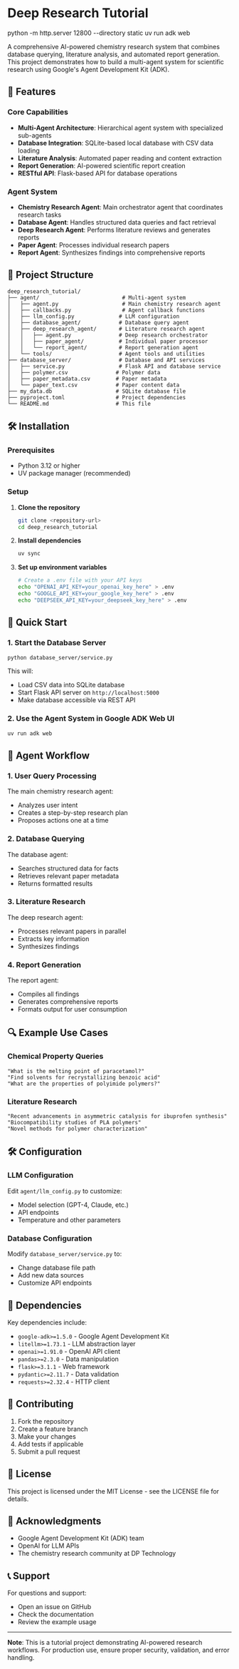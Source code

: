 # Deep Research Tutorial

python -m http.server 12800 --directory static
uv run adk web


A comprehensive AI-powered chemistry research system that combines database querying, literature analysis, and automated report generation. This project demonstrates how to build a multi-agent system for scientific research using Google's Agent Development Kit (ADK).

## 🚀 Features

### Core Capabilities
- **Multi-Agent Architecture**: Hierarchical agent system with specialized sub-agents
- **Database Integration**: SQLite-based local database with CSV data loading
- **Literature Analysis**: Automated paper reading and content extraction
- **Report Generation**: AI-powered scientific report creation
- **RESTful API**: Flask-based API for database operations

### Agent System
- **Chemistry Research Agent**: Main orchestrator agent that coordinates research tasks
- **Database Agent**: Handles structured data queries and fact retrieval
- **Deep Research Agent**: Performs literature reviews and generates reports
- **Paper Agent**: Processes individual research papers
- **Report Agent**: Synthesizes findings into comprehensive reports

## 📁 Project Structure

```
deep_research_tutorial/
├── agent/                          # Multi-agent system
│   ├── agent.py                    # Main chemistry research agent
│   ├── callbacks.py                # Agent callback functions
│   ├── llm_config.py              # LLM configuration
│   ├── database_agent/            # Database query agent
│   ├── deep_research_agent/       # Literature research agent
│   │   ├── agent.py               # Deep research orchestrator
│   │   ├── paper_agent/           # Individual paper processor
│   │   └── report_agent/          # Report generation agent
│   └── tools/                     # Agent tools and utilities
├── database_server/               # Database and API services
│   ├── service.py                 # Flask API and database service
│   ├── polymer.csv               # Polymer data
│   ├── paper_metadata.csv        # Paper metadata
│   └── paper_text.csv            # Paper content data
├── my_data.db                    # SQLite database file
├── pyproject.toml                # Project dependencies
└── README.md                     # This file
```

## 🛠️ Installation

### Prerequisites
- Python 3.12 or higher
- UV package manager (recommended)

### Setup

1. **Clone the repository**
   ```bash
   git clone <repository-url>
   cd deep_research_tutorial
   ```

2. **Install dependencies**
   ```bash
   uv sync
   ```

3. **Set up environment variables**
   ```bash
   # Create a .env file with your API keys
   echo "OPENAI_API_KEY=your_openai_key_here" > .env
   echo "GOOGLE_API_KEY=your_google_key_here" > .env
   echo "DEEPSEEK_API_KEY=your_deepseek_key_here" > .env
   ```

## 🚀 Quick Start

### 1. Start the Database Server

```bash
python database_server/service.py
```

This will:
- Load CSV data into SQLite database
- Start Flask API server on `http://localhost:5000`
- Make database accessible via REST API

### 2. Use the Agent System in Google ADK Web UI

```bash
uv run adk web
```

## 🤖 Agent Workflow

### 1. User Query Processing
The main chemistry research agent:
- Analyzes user intent
- Creates a step-by-step research plan
- Proposes actions one at a time

### 2. Database Querying
The database agent:
- Searches structured data for facts
- Retrieves relevant paper metadata
- Returns formatted results

### 3. Literature Research
The deep research agent:
- Processes relevant papers in parallel
- Extracts key information
- Synthesizes findings

### 4. Report Generation
The report agent:
- Compiles all findings
- Generates comprehensive reports
- Formats output for user consumption

## 🔍 Example Use Cases

### Chemical Property Queries
```
"What is the melting point of paracetamol?"
"Find solvents for recrystallizing benzoic acid"
"What are the properties of polyimide polymers?"
```

### Literature Research
```
"Recent advancements in asymmetric catalysis for ibuprofen synthesis"
"Biocompatibility studies of PLA polymers"
"Novel methods for polymer characterization"
```

## 🛠️ Configuration

### LLM Configuration
Edit `agent/llm_config.py` to customize:
- Model selection (GPT-4, Claude, etc.)
- API endpoints
- Temperature and other parameters

### Database Configuration
Modify `database_server/service.py` to:
- Change database file path
- Add new data sources
- Customize API endpoints

## 📝 Dependencies

Key dependencies include:
- `google-adk>=1.5.0` - Google Agent Development Kit
- `litellm>=1.73.1` - LLM abstraction layer
- `openai>=1.91.0` - OpenAI API client
- `pandas>=2.3.0` - Data manipulation
- `flask>=3.1.1` - Web framework
- `pydantic>=2.11.7` - Data validation
- `requests>=2.32.4` - HTTP client

## 🤝 Contributing

1. Fork the repository
2. Create a feature branch
3. Make your changes
4. Add tests if applicable
5. Submit a pull request

## 📄 License

This project is licensed under the MIT License - see the LICENSE file for details.

## 🙏 Acknowledgments

- Google Agent Development Kit (ADK) team
- OpenAI for LLM APIs
- The chemistry research community at DP Technology

## 📞 Support

For questions and support:
- Open an issue on GitHub
- Check the documentation
- Review the example usage

---

**Note**: This is a tutorial project demonstrating AI-powered research workflows. For production use, ensure proper security, validation, and error handling.
